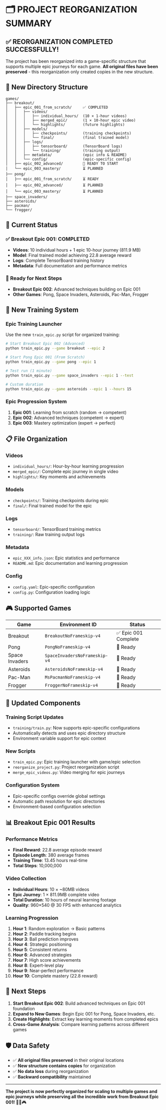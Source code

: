 # 🗂️ PROJECT REORGANIZATION SUMMARY

## ✅ **REORGANIZATION COMPLETED SUCCESSFULLY!**

The project has been reorganized into a game-specific structure that supports multiple epic journeys for each game. **All original files have been preserved** - this reorganization only created copies in the new structure.

## 📁 **New Directory Structure**

```
games/
├── breakout/
│   ├── epic_001_from_scratch/     ✅ COMPLETED
│   │   ├── videos/
│   │   │   ├── individual_hours/  (10 × 1-hour videos)
│   │   │   ├── merged_epic/       (1 × 10-hour epic video)
│   │   │   └── highlights/        (future highlights)
│   │   ├── models/
│   │   │   ├── checkpoints/       (training checkpoints)
│   │   │   └── final/             (final trained model)
│   │   ├── logs/
│   │   │   ├── tensorboard/       (TensorBoard logs)
│   │   │   └── training/          (training output)
│   │   ├── metadata/              (epic info & README)
│   │   └── config/                (epic-specific config)
│   ├── epic_002_advanced/         🔄 READY TO START
│   └── epic_003_mastery/          ⏳ PLANNED
├── pong/
│   ├── epic_001_from_scratch/     ⏳ READY
│   ├── epic_002_advanced/         ⏳ PLANNED  
│   └── epic_003_mastery/          ⏳ PLANNED
├── space_invaders/
├── asteroids/
├── pacman/
└── frogger/
```

## 🎯 **Current Status**

### ✅ **Breakout Epic 001: COMPLETED**
- **Videos**: 10 individual hours + 1 epic 10-hour journey (811.9 MB)
- **Model**: Final trained model achieving 22.8 average reward
- **Logs**: Complete TensorBoard training history
- **Metadata**: Full documentation and performance metrics

### 🔄 **Ready for Next Steps**
- **Breakout Epic 002**: Advanced techniques building on Epic 001
- **Other Games**: Pong, Space Invaders, Asteroids, Pac-Man, Frogger

## 🚀 **New Training System**

### **Epic Training Launcher**
Use the new `train_epic.py` script for organized training:

```bash
# Start Breakout Epic 002 (Advanced)
python train_epic.py --game breakout --epic 2

# Start Pong Epic 001 (From Scratch)  
python train_epic.py --game pong --epic 1

# Test run (1 minute)
python train_epic.py --game space_invaders --epic 1 --test

# Custom duration
python train_epic.py --game asteroids --epic 1 --hours 15
```

### **Epic Progression System**
1. **Epic 001**: Learning from scratch (random → competent)
2. **Epic 002**: Advanced techniques (competent → expert)  
3. **Epic 003**: Mastery optimization (expert → perfect)

## 📋 **File Organization**

### **Videos**
- `individual_hours/`: Hour-by-hour learning progression
- `merged_epic/`: Complete epic journey in single video
- `highlights/`: Key moments and achievements

### **Models**  
- `checkpoints/`: Training checkpoints during epic
- `final/`: Final trained model for the epic

### **Logs**
- `tensorboard/`: TensorBoard training metrics
- `training/`: Raw training output logs

### **Metadata**
- `epic_XXX_info.json`: Epic statistics and performance
- `README.md`: Epic documentation and learning progression

### **Config**
- `config.yaml`: Epic-specific configuration
- `config.py`: Configuration loading logic

## 🎮 **Supported Games**

| Game | Environment ID | Status |
|------|----------------|--------|
| Breakout | `BreakoutNoFrameskip-v4` | ✅ Epic 001 Complete |
| Pong | `PongNoFrameskip-v4` | 🔄 Ready |
| Space Invaders | `SpaceInvadersNoFrameskip-v4` | 🔄 Ready |
| Asteroids | `AsteroidsNoFrameskip-v4` | 🔄 Ready |
| Pac-Man | `MsPacmanNoFrameskip-v4` | 🔄 Ready |
| Frogger | `FroggerNoFrameskip-v4` | 🔄 Ready |

## 🔧 **Updated Components**

### **Training Script Updates**
- `training/train.py`: Now supports epic-specific configurations
- Automatically detects and uses epic directory structure
- Environment variable support for epic context

### **New Scripts**
- `train_epic.py`: Epic training launcher with game/epic selection
- `reorganize_project.py`: Project reorganization script
- `merge_epic_videos.py`: Video merging for epic journeys

### **Configuration System**
- Epic-specific configs override global settings
- Automatic path resolution for epic directories
- Environment-based configuration selection

## 📊 **Breakout Epic 001 Results**

### **Performance Metrics**
- **Final Reward**: 22.8 average episode reward
- **Episode Length**: 380 average frames
- **Training Time**: 13.45 hours real-time
- **Total Steps**: 10,000,000

### **Video Collection**
- **Individual Hours**: 10 × ~80MB videos
- **Epic Journey**: 1 × 811.9MB complete video
- **Total Duration**: 10 hours of neural learning footage
- **Quality**: 960×540 @ 30 FPS with enhanced analytics

### **Learning Progression**
1. **Hour 1**: Random exploration → Basic patterns
2. **Hour 2**: Paddle tracking begins
3. **Hour 3**: Ball prediction improves  
4. **Hour 4**: Strategic positioning
5. **Hour 5**: Consistent returns
6. **Hour 6**: Advanced strategies
7. **Hour 7**: High score achievements
8. **Hour 8**: Expert-level play
9. **Hour 9**: Near-perfect performance
10. **Hour 10**: Complete mastery (22.8 reward)

## 🎯 **Next Steps**

1. **Start Breakout Epic 002**: Build advanced techniques on Epic 001 foundation
2. **Expand to New Games**: Begin Epic 001 for Pong, Space Invaders, etc.
3. **Create Highlights**: Extract key learning moments from completed epics
4. **Cross-Game Analysis**: Compare learning patterns across different games

## 🛡️ **Data Safety**

- ✅ **All original files preserved** in their original locations
- ✅ **New structure contains copies** for organization
- ✅ **No data loss** during reorganization
- ✅ **Backward compatibility** maintained

---

**The project is now perfectly organized for scaling to multiple games and epic journeys while preserving all the incredible work from Breakout Epic 001!** 🎉🧠🎮
